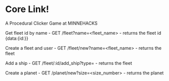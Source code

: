 # Core Link!

A Procedural Clicker Game at MINNEHACKS

Get fleet id by name - GET /fleet?name=<fleet_name>
    - returns the fleet id {data:{id:<id>}}

Create a fleet and user - GET /fleet/new?name=<fleet_name>
    - returns the fleet

Add a ship - GET /fleet/:id/add_ship?type=<type>
    - returns the fleet

Create a planet - GET /planet/new?size=<size_number>
    - returns the planet